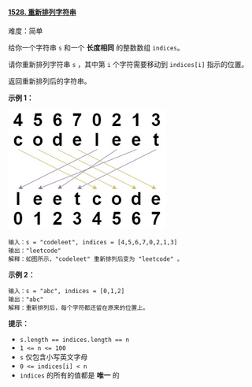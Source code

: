 #### [1528\. 重新排列字符串](https://leetcode.cn/problems/shuffle-string/)

难度：简单

给你一个字符串 `s` 和一个 **长度相同** 的整数数组 `indices`。

请你重新排列字符串 `s` ，其中第 `i` 个字符需要移动到 `indices[i]` 指示的位置。

返回重新排列后的字符串。

**示例 1：**

![](./assets/img/Question1528_01.jpg)

```
输入：s = "codeleet", indices = [4,5,6,7,0,2,1,3]
输出："leetcode"
解释：如图所示，"codeleet" 重新排列后变为 "leetcode" 。
```

**示例 2：**

```
输入：s = "abc", indices = [0,1,2]
输出："abc"
解释：重新排列后，每个字符都还留在原来的位置上。
```

**提示：**

-   `s.length == indices.length == n`
-   `1 <= n <= 100`
-   `s` 仅包含小写英文字母
-   `0 <= indices[i] < n`
-   `indices` 的所有的值都是 **唯一** 的
